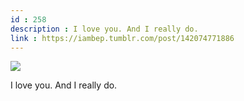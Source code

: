 ```yaml
---
id : 258
description : I love you. And I really do.
link : https://iambep.tumblr.com/post/142074771886
---
```


![](https://64.media.tumblr.com/dc2c155f2523e76182086181120f773f/tumblr_o4yrhwBClJ1u3a9rjo1_500.gifv)

I love you. And I really do.